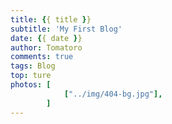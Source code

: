 ```yaml
---
title: {{ title }}
subtitle: 'My First Blog'
date: {{ date }}
author: Tomatoro
comments: true
tags: Blog
top: ture
photos: [
        	["../img/404-bg.jpg"],
		]
---
```


